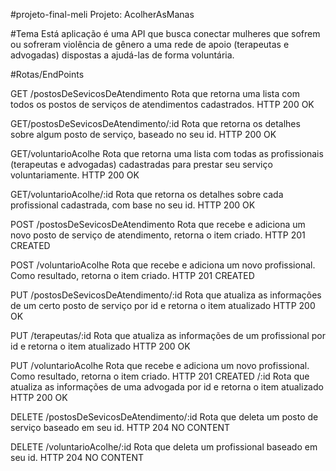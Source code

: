 #projeto-final-meli
Projeto: AcolherAsManas

#Tema
Está aplicação é uma API que busca conectar  mulheres que sofrem ou sofreram violência de gênero a uma rede de apoio (terapeutas e advogadas) dispostas a ajudá-las de forma voluntária.

#Rotas/EndPoints

GET /postosDeSevicosDeAtendimento
Rota que retorna uma lista com todos os postos de serviços de atendimentos cadastrados.
HTTP 200 OK

GET/postosDeSevicosDeAtendimento/:id
Rota que retorna os detalhes sobre algum posto de serviço, baseado no seu id.
HTTP 200 OK

GET/voluntarioAcolhe
Rota que retorna uma lista com todas as profissionais (terapeutas  e advogadas) cadastradas para prestar seu serviço voluntariamente.
HTTP 200 OK

GET/voluntarioAcolhe/:id
Rota que retorna os detalhes sobre cada profissional cadastrada, com base no seu id.
HTTP 200 OK

POST /postosDeSevicosDeAtendimento
Rota que recebe e adiciona um novo posto de serviço de atendimento, retorna o item criado.
HTTP 201 CREATED

POST /voluntarioAcolhe
Rota que recebe e adiciona um novo profissional. Como resultado, retorna o item criado. 
HTTP 201 CREATED

PUT /postosDeSevicosDeAtendimento/:id
Rota que atualiza as informações de um certo posto de serviço por id e retorna o item atualizado
HTTP 200 OK

PUT /terapeutas/:id
Rota que atualiza as informações de um profissional por id e retorna o item atualizado
HTTP 200 OK

PUT /voluntarioAcolhe
Rota que recebe e adiciona um novo profissional. Como resultado, retorna o item criado. 
HTTP 201 CREATED
/:id
Rota que atualiza as informações de uma advogada por id e retorna o item atualizado
HTTP 200 OK

DELETE /postosDeSevicosDeAtendimento/:id
Rota que deleta um posto de serviço baseado em seu id.
HTTP 204 NO CONTENT

DELETE /voluntarioAcolhe/:id
Rota que deleta um profissional baseado em seu id.
HTTP 204 NO CONTENT




